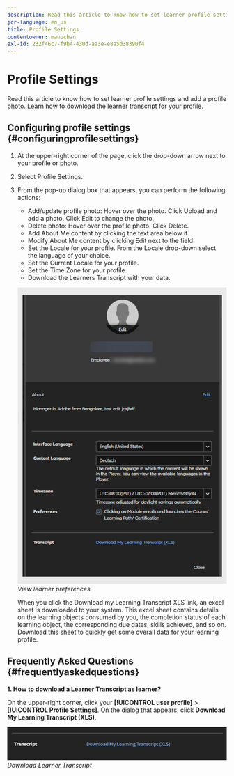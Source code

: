```yaml
---
description: Read this article to know how to set learner profile settings and add a profile photo. Learn how to download the learner transcript for your profile.
jcr-language: en_us
title: Profile Settings
contentowner: manochan
exl-id: 232f46c7-f9b4-430d-aa3e-e8a5d38390f4
---
```

# Profile Settings

Read this article to know how to set learner profile settings and add a profile photo. Learn how to download the learner transcript for your profile.

## Configuring profile settings {#configuringprofilesettings}

1. At the upper-right corner of the page, click the drop-down arrow next to your profile or photo.
1. Select Profile Settings.
1. From the pop-up dialog box that appears, you can perform the following actions:

   * Add/update profile photo: Hover over the photo. Click Upload and add a photo. Click Edit to change the photo.
   * Delete photo: Hover over the profile photo. Click Delete.
   * Add About Me content by clicking the text area below it.
   * Modify About Me content by clicking Edit next to the field.
   * Set the Locale for your profile. From the Locale drop-down select the language of your choice.
   * Set the Current Locale for your profile.
   * Set the Time Zone for your profile.
   * Download the Learners Transcript with your data.

   ![](assets/learner-preferences.png)
   *View learner preferences*

   When you click the Download my Learning Transcript XLS link, an excel sheet is downloaded to your system. This excel sheet contains details on the learning objects consumed by you, the completion status of each learning object, the corresponding due dates, skills achieved, and so on. Download this sheet to quickly get some overall data for your learning profile.

## Frequently Asked Questions {#frequentlyaskedquestions}

**1. How to download a Learner Transcript as learner?**

On the upper-right corner, click your **[!UICONTROL user profile]** > **[!UICONTROL Profile Settings]**. On the dialog that appears, click **Download My Learning Transcript (XLS)**.

![](assets/dowload-lt.png)
*Download Learner Transcript*
